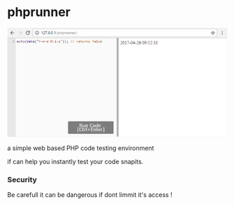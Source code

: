 # phprunner
![GitHub Logo](screenshots/1.png)

a simple web based PHP code testing environment 

if can help you instantly test your code snapits.

### Security 
Be carefull it can be dangerous if dont limmit it's access !
